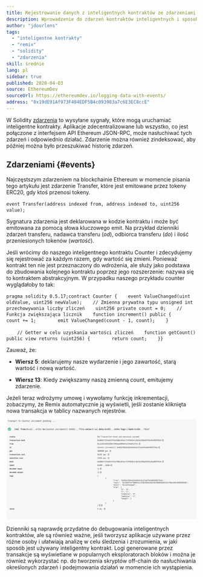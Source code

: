 ```yaml
---
title: Rejestrowanie danych z inteligentnych kontraktów ze zdarzeniami
description: Wprowadzenie do zdarzeń kontraktów inteligentnych i sposobów używania ich rejestrowania danych
author: "jdourlens"
tags:
  - "inteligentne kontrakty"
  - "remix"
  - "solidity"
  - "zdarzenia"
skill: średnie
lang: pl
sidebar: true
published: 2020-04-03
source: EthereumDev
sourceUrl: https://ethereumdev.io/logging-data-with-events/
address: "0x19dE91Af973F404EDF5B4c093983a7c6E3EC8ccE"
---
```


W Solidity [zdarzenia](/developers/docs/smart-contracts/anatomy/#events-and-logs) to wysyłane sygnały, które mogą uruchamiać inteligentne kontrakty. Aplikacje zdecentralizowane lub wszystko, co jest połączone z interfejsem API Ethereum JSON-RPC, może nasłuchiwać tych zdarzeń i odpowiednio działać. Zdarzenie można również zindeksować, aby później można było przeszukiwać historię zdarzeń.

## Zdarzeniami {#events}

Najczęstszym zdarzeniem na blockchainie Ethereum w momencie pisania tego artykułu jest zdarzenie Transfer, które jest emitowane przez tokeny ERC20, gdy ktoś przenosi tokeny.

```solidity
event Transfer(address indexed from, address indexed to, uint256 value);
```

Sygnatura zdarzenia jest deklarowana w kodzie kontraktu i może być emitowana za pomocą słowa kluczowego emit. Na przykład dzienniki zdarzeń transferu, nadawca transferu (<em x-id="4">od</em>), odbiorca transferu (_do_) i ilość przeniesionych tokenów (_wartość_).

Jeśli wrócimy do naszego inteligentnego kontraktu Counter i zdecydujemy się rejestrować za każdym razem, gdy wartość się zmieni. Ponieważ kontrakt ten nie jest przeznaczony do wdrożenia, ale służy jako podstawa do zbudowania kolejnego kontraktu poprzez jego rozszerzenie: nazywa się to kontraktem abstrakcyjnym. W przypadku naszego przykładu counter wyglądałoby to tak:

```solidity
pragma solidity 0.5.17;contract Counter {    event ValueChanged(uint oldValue, uint256 newValue);    // Zmienna prywatna typu unsigned int przechowywania liczby zliczeń    uint256 private count = 0;    // Funkcja zwiększająca licznik    function increment() public {        count += 1;        emit ValueChanged(count - 1, count);    }

    // Getter w celu uzyskania wartości zliczeń    function getCount() public view returns (uint256) {        return count;    }}
```

Zauważ, że:

- **Wiersz 5**: deklarujemy nasze wydarzenie i jego zawartość, starą wartość i nową wartość.

- **Wiersz 13**: Kiedy zwiększamy naszą zmienną count, emitujemy zdarzenie.

Jeżeli teraz wdrożymy umowę i wywołamy funkcję inkrementacji, zobaczymy, że Remix automatycznie ją wyświetli, jeśli zostanie kliknięta nowa transakcja w tablicy nazwanych rejestrów.

![Zrzut ekranu Remix](../../../../../developers/tutorials/logging-events-smart-contracts/remix-screenshot.png)

Dzienniki są naprawdę przydatne do debugowania inteligentnych kontraktów, ale są również ważne, jeśli tworzysz aplikacje używane przez różne osoby i ułatwiają analizę w celu śledzenia i zrozumienia, w jaki sposób jest używany inteligentny kontrakt. Logi generowane przez transakcje są wyświetlane w popularnych eksploratorach bloków i można je również wykorzystać np. do tworzenia skryptów off-chain do nasłuchiwania określonych zdarzeń i podejmowania działań w momencie ich wystąpienia.
